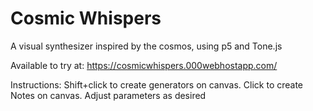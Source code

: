 # Cosmic Whispers
A visual synthesizer inspired by the cosmos, using p5 and Tone.js

Available to try at:
https://cosmicwhispers.000webhostapp.com/

Instructions:
Shift+click to create generators on canvas. Click to create Notes on canvas. Adjust parameters as desired
